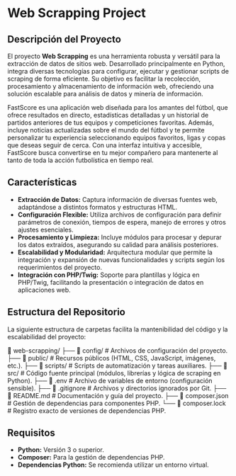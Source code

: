 # **Web Scrapping Project**

## **Descripción del Proyecto**
El proyecto **Web Scrapping** es una herramienta robusta y versátil para la extracción de datos de sitios web. Desarrollado principalmente en Python, integra diversas tecnologías para configurar, ejecutar y gestionar scripts de scraping de forma eficiente. Su objetivo es facilitar la recolección, procesamiento y almacenamiento de información web, ofreciendo una solución escalable para análisis de datos y minería de información.

FastScore es una aplicación web diseñada para los amantes del fútbol, que ofrece resultados en directo, estadísticas detalladas y un historial de partidos anteriores de tus equipos y competiciones favoritas. Además, incluye noticias actualizadas sobre el mundo del fútbol y te permite personalizar tu experiencia seleccionando equipos favoritos, ligas y copas que deseas seguir de cerca. Con una interfaz intuitiva y accesible, FastScore busca convertirse en tu mejor compañero para mantenerte al tanto de toda la acción futbolística en tiempo real.

## **Características**
- **Extracción de Datos:** Captura información de diversas fuentes web, adaptándose a distintos formatos y estructuras HTML.
- **Configuración Flexible:** Utiliza archivos de configuración para definir parámetros de conexión, tiempos de espera, manejo de errores y otros ajustes esenciales.
- **Procesamiento y Limpieza:** Incluye módulos para procesar y depurar los datos extraídos, asegurando su calidad para análisis posteriores.
- **Escalabilidad y Modularidad:** Arquitectura modular que permite la integración y expansión de nuevas funcionalidades y scripts según los requerimientos del proyecto.
- **Integración con PHP/Twig:** Soporte para plantillas y lógica en PHP/Twig, facilitando la presentación o integración de datos en aplicaciones web.

## **Estructura del Repositorio**
La siguiente estructura de carpetas facilita la mantenibilidad del código y la escalabilidad del proyecto:


📁 web-scrapping/ ├── 📁 config/ # Archivos de configuración del proyecto. ├── 📁 public/ # Recursos públicos (HTML, CSS, JavaScript, imágenes, etc.). ├── 📁 scripts/ # Scripts de automatización y tareas auxiliares. ├── 📁 src/ # Código fuente principal (módulos, librerías y lógica de scraping en Python). ├── 📄 .env # Archivo de variables de entorno (configuración sensible). ├── 📄 .gitignore # Archivos y directorios ignorados por Git. ├── 📄 README.md # Documentación y guía del proyecto. ├── 📄 composer.json # Gestión de dependencias para componentes PHP. └── 📄 composer.lock # Registro exacto de versiones de dependencias PHP.


## **Requisitos**
- **Python:** Versión 3 o superior.
- **Composer:** Para la gestión de dependencias PHP.
- **Dependencias Python:** Se recomienda utilizar un entorno virtual.

